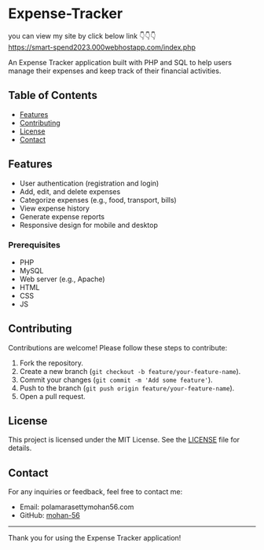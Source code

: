 ﻿# Expense-Tracker
  
  you can view my site by click below link 👇👇👇\
    https://smart-spend2023.000webhostapp.com/index.php

An Expense Tracker application built with PHP and SQL to help users manage their expenses and keep track of their financial activities.

## Table of Contents
- [Features](#features)
- [Contributing](#contributing)
- [License](#license)
- [Contact](#contact)

## Features
- User authentication (registration and login)
- Add, edit, and delete expenses
- Categorize expenses (e.g., food, transport, bills)
- View expense history
- Generate expense reports
- Responsive design for mobile and desktop

### Prerequisites
- PHP 
- MySQL
- Web server (e.g., Apache)
- HTML 
- CSS
- JS

## Contributing
Contributions are welcome! Please follow these steps to contribute:

1. Fork the repository.
2. Create a new branch (`git checkout -b feature/your-feature-name`).
3. Commit your changes (`git commit -m 'Add some feature'`).
4. Push to the branch (`git push origin feature/your-feature-name`).
5. Open a pull request.

## License
This project is licensed under the MIT License. See the [LICENSE](LICENSE) file for details.

## Contact
For any inquiries or feedback, feel free to contact me:
- Email: polamarasettymohan56.com
- GitHub: [mohan-56](https://github.com/mohan-56)

---

Thank you for using the Expense Tracker application!

